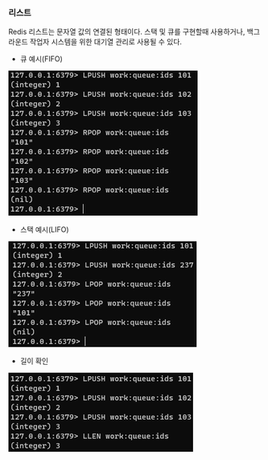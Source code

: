 ### 리스트
Redis 리스트는 문자열 값의 연결된 형태이다. 스택 및 큐를 구현할때 사용하거나, 백그라운드 작업자 시스템을 위한 대기열 관리로 사용될 수 있다.

- 큐 예시(FIFO)

![img_20.png](img_20.png)

- 스택 예시(LIFO)

![img_19.png](img_19.png)

- 길이 확인

![img_21.png](img_21.png)

